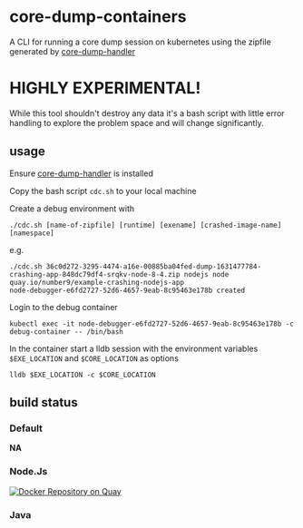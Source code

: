 # core-dump-containers
A CLI for running a core dump session on kubernetes using the zipfile generated by [core-dump-handler](https://github.com/IBM/core-dump-handler) 

# HIGHLY EXPERIMENTAL!

While this tool shouldn't destroy any data it's a bash script with little error handling to explore the problem space and will change significantly. 

## usage 

Ensure [core-dump-handler](https://github.com/IBM/core-dump-handler) is installed

Copy the bash script `cdc.sh` to your local machine

Create a debug environment with 
```
./cdc.sh [name-of-zipfile] [runtime] [exename] [crashed-image-name] [namespace]
```
e.g. 
```
./cdc.sh 36c0d272-3295-4474-a16e-00885ba04fed-dump-1631477784-crashing-app-848dc79df4-srqkv-node-8-4.zip nodejs node quay.io/number9/example-crashing-nodejs-app
node-debugger-e6fd2727-52d6-4657-9eab-8c95463e178b created
```

Login to the debug container
```
kubectl exec -it node-debugger-e6fd2727-52d6-4657-9eab-8c95463e178b -c debug-container -- /bin/bash 
```

In the container start a lldb session with the environment variables `$EXE_LOCATION` and `$CORE_LOCATION` as options 

```
lldb $EXE_LOCATION -c $CORE_LOCATION
```

## build status

### Default
**NA**
### Node.Js
[![Docker Repository on Quay](https://quay.io/repository/icdh/nodejs/status "Docker Repository on Quay")](https://quay.io/repository/icdh/nodejs)
### Java